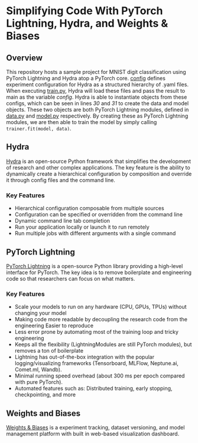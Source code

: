 # Simplifying Code With PyTorch Lightning, Hydra, and Weights & Biases 

## Overview

This repository hosts a sample project for MNIST digit classification using PyTorch Lightning and Hydra atop a PyTorch core. [config](config/) defines experiment configuration for Hydra as a structured hierarchy of .yaml files. When executing [train.py](train.py), Hydra will load these files and pass the result to main as the variable *config*. Hydra is able to instantiate objects from these configs, which can be seen in lines *30* and *31* to create the data and model objects. These two objects are both PyTorch Lightning modules, defined in [data.py](data.py) and [model.py](model.py) respectively. By creating these as PyTorch Lightning modules, we are then able to train the model by simply calling `trainer.fit(model, data)`.

## Hydra

[Hydra](https://hydra.cc/docs/intro/) is an open-source Python framework that simplifies the development of research and other complex applications. The key feature is the ability to dynamically create a hierarchical configuration by composition and override it through config files and the command line.

### Key Features

- Hierarchical configuration composable from multiple sources
- Configuration can be specified or overridden from the command line
- Dynamic command line tab completion
- Run your application locally or launch it to run remotely
- Run multiple jobs with different arguments with a single command

## PyTorch Lightning

[PyTorch Lightning](https://pytorch-lightning.readthedocs.io/en/stable/) is a open-source Python library providing a high-level interface for PyTorch. The key idea is to remove boilerplate and engineering code so that researchers can focus on what matters.


### Key Features
- Scale your models to run on any hardware (CPU, GPUs, TPUs) without changing your model
- Making code more readable by decoupling the research code from the engineering
Easier to reproduce
- Less error prone by automating most of the training loop and tricky engineering
- Keeps all the flexibility (LightningModules are still PyTorch modules), but removes a ton of boilerplate
- Lightning has out-of-the-box integration with the popular logging/visualizing frameworks (Tensorboard, MLFlow, Neptune.ai, Comet.ml, Wandb).
- Minimal running speed overhead (about 300 ms per epoch compared with pure PyTorch).
- Automated features such as: Distributed training, early stopping, checkpointing, and more

## Weights and Biases

[Weights & Biases](https://wandb.ai/site) is a experiment tracking, dataset versioning, and model management platform with built in web-based visualization dashboard.
